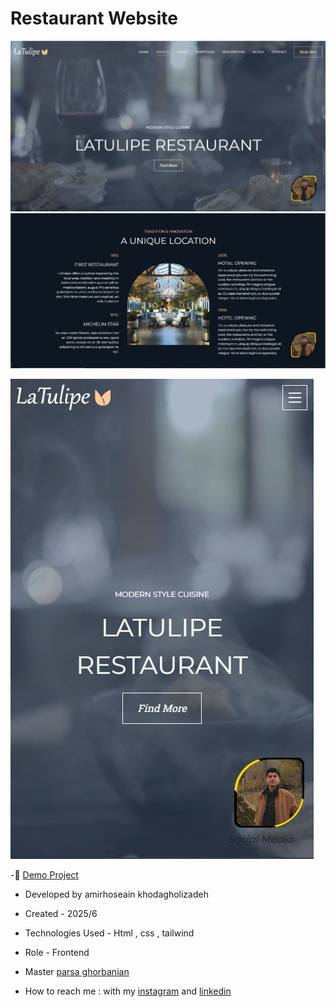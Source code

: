 # Restaurant Website

![viewfinal](https://github.com/amirhoseain-khodagholizadeh-web/resaurant-website/blob/main/img/Capture.JPG)
![viewfinal](https://github.com/amirhoseain-khodagholizadeh-web/resaurant-website/blob/main/img/Capture2.JPG)

![viewfinal](https://github.com/amirhoseain-khodagholizadeh-web/resaurant-website/blob/main/img/Capture3.JPG)

-🔗 [Demo Project](https://amirhoseain-khodagholizadeh-web.github.io/resaurant-website/)

- Developed by amirhoseain khodagholizadeh

- Created - 2025/6

- Technologies Used - Html , css , tailwind

- Role - Frontend

- Master [parsa ghorbanian](https://github.com/parsaGhorbanian)

- How to reach me : with my [instagram](https://instagram.com/amirhoseain_kh.dev) and [linkedin](https://www.linkedin.com/in/amirhoseain-khodagholizadeh-web/)
